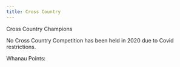```yaml
---
title: Cross Country
---
```

Cross Country Champions
 
No Cross Country Competition has been held in 2020 due to Covid restrictions.
 
Whanau Points: 

 

